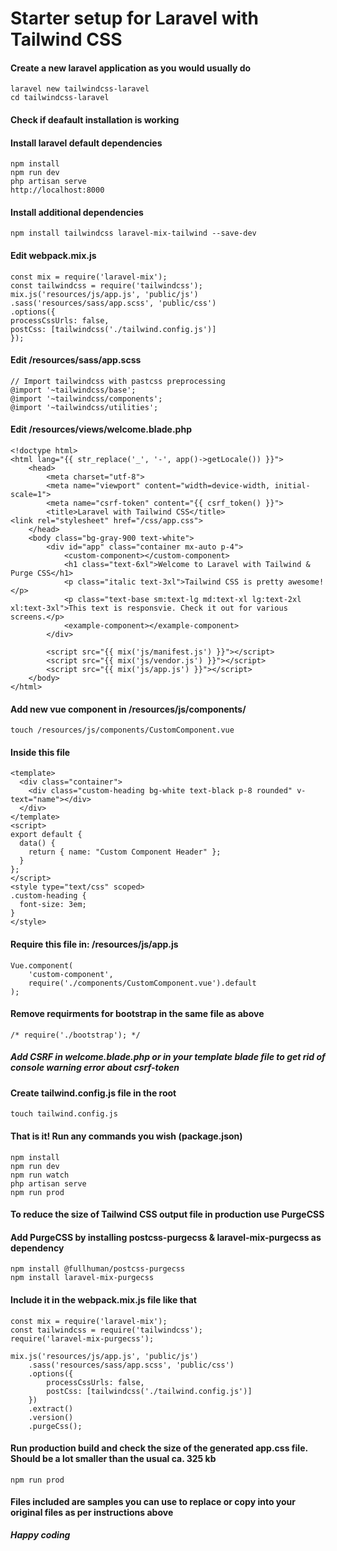 # Starter setup for Laravel with Tailwind CSS

#### Create a new laravel application as you would usually do

```
laravel new tailwindcss-laravel
cd tailwindcss-laravel
```

#### Check if deafault installation is working

#### Install laravel default dependencies

```
npm install
npm run dev
php artisan serve
http://localhost:8000
```

#### Install additional dependencies

```
npm install tailwindcss laravel-mix-tailwind --save-dev
```

#### Edit webpack.mix.js

```
const mix = require('laravel-mix');
const tailwindcss = require('tailwindcss');
mix.js('resources/js/app.js', 'public/js')
.sass('resources/sass/app.scss', 'public/css')
.options({
processCssUrls: false,
postCss: [tailwindcss('./tailwind.config.js')]
});
```

#### Edit /resources/sass/app.scss

```
// Import tailwindcss with pastcss preprocessing
@import '~tailwindcss/base';
@import '~tailwindcss/components';
@import '~tailwindcss/utilities';
```

#### Edit /resources/views/welcome.blade.php

```
<!doctype html>
<html lang="{{ str_replace('_', '-', app()->getLocale()) }}">
    <head>
        <meta charset="utf-8">
        <meta name="viewport" content="width=device-width, initial-scale=1">
        <meta name="csrf-token" content="{{ csrf_token() }}">
        <title>Laravel with Tailwind CSS</title>
<link rel="stylesheet" href="/css/app.css">
    </head>
    <body class="bg-gray-900 text-white">
        <div id="app" class="container mx-auto p-4">
            <custom-component></custom-component>
            <h1 class="text-6xl">Welcome to Laravel with Tailwind & Purge CSS</h1>
            <p class="italic text-3xl">Tailwind CSS is pretty awesome!</p>
            <p class="text-base sm:text-lg md:text-xl lg:text-2xl xl:text-3xl">This text is responsvie. Check it out for various screens.</p>
            <example-component></example-component>
        </div>

        <script src="{{ mix('js/manifest.js') }}"></script>
        <script src="{{ mix('js/vendor.js') }}"></script>
        <script src="{{ mix('js/app.js') }}"></script>
    </body>
</html>
```

#### Add new vue component in /resources/js/components/

```
touch /resources/js/components/CustomComponent.vue
```

#### Inside this file

```
<template>
  <div class="container">
    <div class="custom-heading bg-white text-black p-8 rounded" v-text="name"></div>
  </div>
</template>
<script>
export default {
  data() {
    return { name: "Custom Component Header" };
  }
};
</script>
<style type="text/css" scoped>
.custom-heading {
  font-size: 3em;
}
</style>
```

#### Require this file in: /resources/js/app.js

```
Vue.component(
    'custom-component',
    require('./components/CustomComponent.vue').default
);
```

#### Remove requirments for bootstrap in the same file as above

```
/* require('./bootstrap'); */
```

##### Add CSRF in welcome.blade.php or in your template blade file to get rid of console warning error about csrf-token

#### Create tailwind.config.js file in the root

```
touch tailwind.config.js
```

#### That is it! Run any commands you wish (package.json)

```
npm install
npm run dev
npm run watch
php artisan serve
npm run prod
```

#### To reduce the size of Tailwind CSS output file in production use PurgeCSS

#### Add PurgeCSS by installing postcss-purgecss & laravel-mix-purgecss as dependency

```
npm install @fullhuman/postcss-purgecss
npm install laravel-mix-purgecss
```

#### Include it in the webpack.mix.js file like that

```
const mix = require('laravel-mix');
const tailwindcss = require('tailwindcss');
require('laravel-mix-purgecss');

mix.js('resources/js/app.js', 'public/js')
    .sass('resources/sass/app.scss', 'public/css')
    .options({
        processCssUrls: false,
        postCss: [tailwindcss('./tailwind.config.js')]
    })
    .extract()
    .version()
    .purgeCss();
```

#### Run production build and check the size of the generated app.css file. Should be a lot smaller than the usual ca. 325 kb

```
npm run prod
```

#### Files included are samples you can use to replace or copy into your original files as per instructions above

**_Happy coding_**
